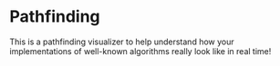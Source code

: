 # Pathfinding

This is a pathfinding visualizer to help understand how your implementations of well-known algorithms really look like in real time!